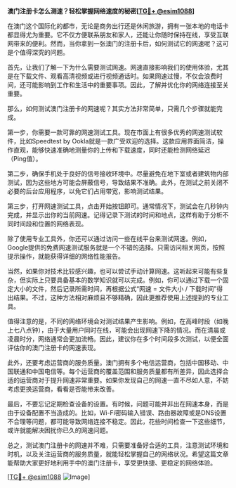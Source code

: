 **澳门注册卡怎么测速？轻松掌握网络速度的秘密[[TG💪+ @esim1088](https://t.me/s/esim1088)]**

在澳门这个国际化的都市，无论是商务出行还是休闲旅游，拥有一张本地的电话卡都显得尤为重要。它不仅方便联系朋友和家人，还能让你随时保持在线，享受互联网带来的便利。然而，当你拿到一张澳门的注册卡后，如何测试它的网速呢？这可是个值得深究的问题。

首先，让我们了解一下为什么需要测试网速。网速直接影响我们的使用体验，尤其是在下载文件、观看高清视频或进行视频通话时。如果网速过慢，不仅会浪费时间，还可能影响到工作和生活中的重要事项。因此，了解并优化你的网络连接至关重要。

那么，如何测试澳门注册卡的网速呢？其实方法非常简单，只需几个步骤就能完成。

第一步，你需要一款可靠的网速测试工具。现在市面上有很多优秀的网速测试软件，比如Speedtest by Ookla就是一款广受欢迎的选择。这款应用界面简洁，操作直观，能够快速准确地测量你的上传和下载速度，同时还能检测网络延迟（Ping值）。

第二步，确保手机处于良好的信号接收环境中。尽量避免在地下室或者建筑物内部测试，因为这些地方可能会屏蔽信号，导致结果不准确。此外，在测试之前关闭不必要的后台应用程序，以免它们占用带宽，影响测试结果。

第三步，打开网速测试工具，点击开始按钮即可。通常情况下，测试会在几秒钟内完成，并显示出你的当前网速。记得记录下测试的时间和地点，这样有助于分析不同时间段和位置的网络表现。

除了使用专业工具外，你还可以通过访问一些在线平台来测试网速。例如，Google提供的免费网速测试服务就是一个不错的选择。只需访问相关网页，按照提示操作，就能获得详细的网络性能报告。

当然，如果你对技术比较感兴趣，也可以尝试手动计算网速。这听起来可能有些复杂，但实际上只要具备基本的数学知识就可以完成。例如，你可以通过下载一个固定大小的文件，然后记录所需时间，再根据公式“网速 = 文件大小 / 下载时间”得出结果。不过，这种方法相对麻烦且不够精确，因此更推荐使用上述提到的专业工具。

值得注意的是，不同的网络环境会对测试结果产生影响。例如，在高峰时段（如晚上七八点钟），由于大量用户同时在线，可能会出现网速下降的情况。而在清晨或凌晨时分，网络通常会更加流畅。因此，建议你在多个时间段多次测试，以便全面评估你的澳门注册卡的网速表现。

此外，还要考虑运营商的服务质量。澳门拥有多个电信运营商，包括中国移动、中国联通和中国电信等。每个运营商的覆盖范围和服务质量都有所差异，因此选择合适的运营商对于提升网速非常重要。如果你发现自己的网速一直不尽如人意，不妨考虑更换运营商，看看是否能带来改善。

最后，不要忘记定期检查设备的设置。有时候，问题可能并非出在网速本身，而是由于设备配置不当造成的。比如，Wi-Fi密码输入错误、路由器故障或是DNS设置不合理等问题，都可能导致网络连接不稳定。因此，花些时间检查一下这些细节，或许就能解决困扰你已久的网速问题。

总之，测试澳门注册卡的网速并不难，只需要准备好合适的工具，注意测试环境和时机，以及关注运营商的服务质量，就能轻松掌握自己的网络状况。希望这篇文章能帮助大家更好地利用手中的澳门注册卡，享受更快捷、更稳定的网络体验。

[[TG💪+ @esim1088](https://t.me/s/esim1088) ![Image](https://i.postimg.cc/4NQfJmqS/Snipaste-2025-05-13-00-14-12.png)]